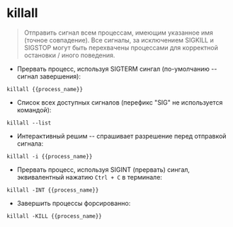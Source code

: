 # killall

> Отправить сигнал всем процессам, имеющим указанное имя (точное совпадение).
> Все сигналы, за исключением SIGKILL и SIGSTOP могут быть перехвачены процессами для корректной остановки / иного поведения.

- Прервать процесс, используя SIGTERM сингал (по-умолчанию -- сигнал завершения):

`killall {{process_name}}`

- Список всех доступных сигналов (перефикс "SIG" не используется командой):

`killall --list`

- Интерактивный решим -- спрашивает разрешение перед отправкой сигнала:

`killall -i {{process_name}}`

- Прервать процесс, используя SIGINT (прервать) сингал, эквивалентный нажатию `Ctrl + C` в терминале:

`killall -INT {{process_name}}`

- Завершить процессы форсированно:

`killall -KILL {{process_name}}`
